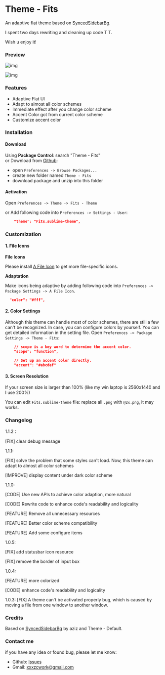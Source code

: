 ﻿# Theme - Fits
An adaptive flat theme based on [SyncedSidebarBg](https://packagecontrol.io/packages/SyncedSidebarBg). 

I spent two days rewriting and cleaning up code T T. 

Wish u enjoy it!

### Preview

![img](https://raw.githubusercontent.com/xxxzc/themefits/master/Preview/mariana.png)

![img](https://raw.githubusercontent.com/xxxzc/themefits/master/Preview/preview.gif)

### Features

- Adaptive Flat UI
- Adapt to almost all color schemes
- Immediate effect after you change color scheme
- Accent Color got from current color scheme
- Customize accent color

### Installation
#### Download
Using **Package Control**: search "Theme - Fits" \
  or Download from [Github](https://github.com/xxxzc/themefits): 
  - open `Preferences -> Browse Packages...`
  - create new folder named `Theme - Fits`
  - download package and unzip into this folder

#### Activation
Open  `Preferences -> Theme -> Fits - Theme`

or Add following code into `Preferences -> Settings - User`:

```json
  	"theme": "Fits.sublime-theme",
```

### Customization

#### 1. File Icons
**File Icons**

Please install [A File Icon](https://packagecontrol.io/packages/A%20File%20Icon) to get more file-specific icons.

**Adaptation**

Make icons being adaptive by adding following code into `Preferences -> Package Settings -> A File Icon`.

```json
  "color": "#fff",
```
#### 2. Color Settings

Although this theme can handle most of color schemes, there are still a few can't be recognized. In case, you can configure colors by yourself. You can get detailed information in the setting file. Open `Preferences -> Package Settings -> Theme - Fits`:

```json
    // scope is a key word to determine the accent color.
    "scope": "function",

    // Set up an accent color directly.
    "accent": "#abcdef"
```

#### 3. Screen Resolution

If your screen size is larger than 100% (like my win laptop is 2560x1440 and I use 200%)

You can edit `Fits.sublime-theme` file: replace all `.png` with `@2x.png`, it may works.

### Changelog

1.1.2：

[FIX] clear debug message

1.1.1:

[FIX] solve the problem that some styles can't load. Now, this theme can adapt to almost all color schemes

[IMPROVE] display content under dark color scheme

1.1.0:

[CODE] Use new APIs to achieve color adaption, more natural

[CODE] Rewrite code to enhance code's readability and logicality

[FEATURE] Remove all unnecessary resources

[FEATURE] Better color scheme compatibility

[FEATURE] Add some configure items

1.0.5:

[FIX] add statusbar icon resource

[FIX] remove the border of input box

1.0.4:

[FEATURE] more colorized

[CODE] enhance code's readability and logicality

1.0.3:
[FIX] A theme can't be activated properly bug, which is caused by moving a file from one window to another window.

### Credits

Based on [SyncedSidebarBg](https://packagecontrol.io/packages/SyncedSidebarBg) by aziz and Theme - Default.

### Contact me
if you have any idea or found bug, please let me know:
- Github: [Issues](https://github.com/xxxzc/themefits/issues)
- Gmail: xxxzcwork@gmail.com
